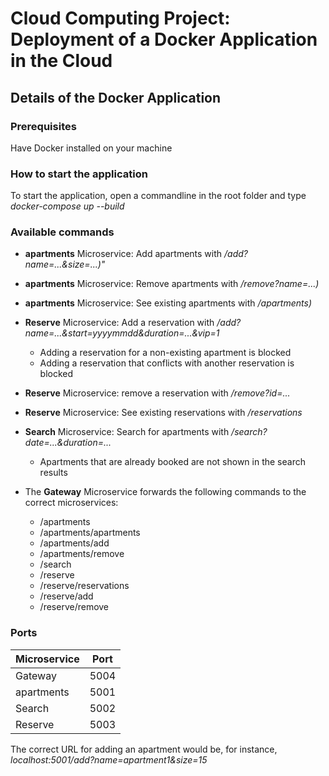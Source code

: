# Cloud Computing Project: Deployment of a Docker Application in the Cloud

## Details of the Docker Application 

### Prerequisites 

Have Docker installed on your machine

### How to start the application

To start the application, open a commandline in the root folder and type *docker-compose up --build*

### Available commands 

* **apartments** Microservice: Add apartments with */add?name=...&size=...)"*
* **apartments** Microservice: Remove apartments with */remove?name=...)*
* **apartments** Microservice: See existing apartments with */apartments)*


* **Reserve** Microservice: Add a reservation with */add?name=...&start=yyyymmdd&duration=...&vip=1* 
    + Adding a reservation for a non-existing apartment is blocked
    + Adding a reservation that conflicts with another reservation is blocked
* **Reserve** Microservice: remove a reservation with */remove?id=...* 
* **Reserve** Microservice: See existing reservations with */reservations* 


* **Search** Microservice: Search for apartments with */search?date=...&duration=...* 
    + Apartments that are already booked are not shown in the search results

* The **Gateway** Microservice forwards the following commands to the correct microservices: 
    + /apartments
    + /apartments/apartments
    + /apartments/add
    + /apartments/remove
    + /search
    + /reserve
    + /reserve/reservations
    + /reserve/add
    + /reserve/remove

### Ports

| Microservice | Port |
| ------------ | ------ |
| Gateway | 5004 |
| apartments | 5001 |
| Search | 5002 |
| Reserve | 5003 | 

The correct URL for adding an apartment would be, for instance, *localhost:5001/add?name=apartment1&size=15*



